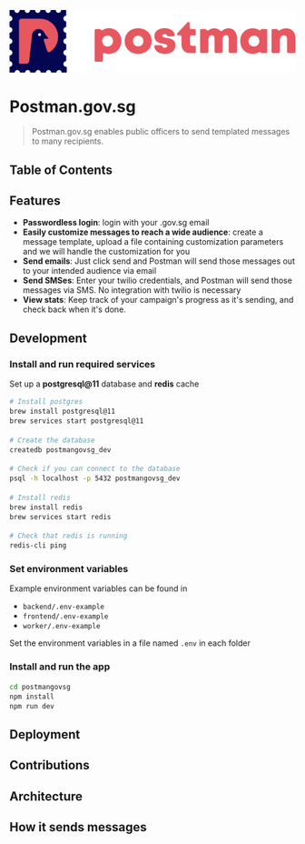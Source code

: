 <a href="https://postman.gov.sg"><img src="frontend/src/assets/img/app-logo.svg" title="Postman" alt="Postman.gov.sg"></a>


# Postman.gov.sg

> Postman.gov.sg enables public officers to send templated messages to many recipients.

## Table of Contents

## Features
- **Passwordless login**: login with your .gov.sg email
- **Easily customize messages to reach a wide audience**: create a message template, upload a file containing customization parameters and we will handle the customization for you
- **Send emails**: Just click send and Postman will send those messages out to your intended audience via email
- **Send SMSes**: Enter your twilio credentials, and Postman will send those messages via SMS. No integration with twilio is necessary
- **View stats**: Keep track of your campaign's progress as it's sending, and check back when it's done.

## Development

### Install and run required services
Set up a **postgresql@11** database and **redis** cache

```bash
# Install postgres
brew install postgresql@11
brew services start postgresql@11

# Create the database
createdb postmangovsg_dev

# Check if you can connect to the database
psql -h localhost -p 5432 postmangovsg_dev

# Install redis
brew install redis
brew services start redis

# Check that redis is running
redis-cli ping
```

### Set environment variables
Example environment variables can be found in
- `backend/.env-example`
- `frontend/.env-example`
- `worker/.env-example`

Set the environment variables in a file named `.env` in each folder

### Install and run the app

```bash
cd postmangovsg
npm install
npm run dev
```

## Deployment


## Contributions

## Architecture

## How it sends messages


